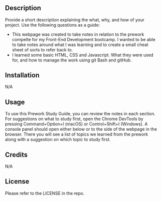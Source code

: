 # <Prework Study Guide>

## Description

Provide a short description explaining the what, why, and how of your project. Use the following questions as a guide:

- This webpage was created to take notes in relation to the prework compelte for my Front-End Development bootcamp. I wanted to be able to take notes around what I was learning and to create a small cheat sheet of sorts to refer back to.
- I learned some basic HTML, CSS and Javascript. What they were used for, and how to manage the work using git Bash and gitHub.

## Installation

N/A

## Usage
To use this Prework Study Guide, you can review the notes in each section. For suggestions on what to study first, open the Chrome DevTools by pressing Command+Option+I (macOS) or Control+Shift+I (Windows). A console panel should open either below or to the side of the webpage in the browser. There you will see a list of topics we learned from the prework along with a suggestion on which topic to study first.

## Credits

N/A

## License

Please refer to the LICENSE in the repo.
